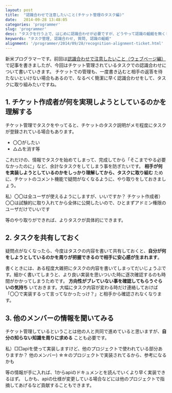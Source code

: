 ```yaml
---
layout: post
title:  "認識合わせで注意したいこと(チケット管理のタスク編)"
date:   2014-09-28 13:48:05
categories: 'programmer'
slug: 'programmer'
desc: "タスクを行う上で、はじめに認識合わせが必要ですが、どうやって認識の齟齬を無くしていくかについて書いています。今回はチケット管理編です。"
keywords: "タスク管理, 認識合わせ, 質問, 認識の齟齬"
alignment: '/programmer/2014/09/28/recognition-alignment-ticket.html'
---
```


新米プログラマーです。前回は[認識合わせで注意したいこと（ウェブページ編）](/programmer/2014/09/21/recognition-alignment.html)で記事を書きましたが、今回はチケット管理されているタスクでの認識合わせについて書いていきます。
チケットでの管理も、一度書き込むと相手の返答を待たないといけない場合もあるので、なるべく簡潔に早く認識合わせをして、タスクに取り組みたいですね。

## 1. チケット作成者が何を実現しようとしているのかを理解する
チケット管理でタスクをやってると、チケットのタスク説明がメモ程度にタスクが登録されている場合もあります。

- 〇〇がしたい
- △△を消す等

これだけの、情報でタスクを始めてしまって、完成してから「そこまでやる必要なかったのに」など、余計なタスクをしてしまう事を防ぎたいです。
**相手が何を実装しようとしているのかをしっかり理解してから、タスクに取り組む** ために、チケットのコメント機能で疑問がなくなるように、やり取りをしておきましょう。

私）〇〇は全ユーザが使えるようにしますが、いいですか？
チケット作成者）〇〇は試験的に取り入れてから全体に公開したいので、ひとまずアドミン権限のユーザだけでいいです

等のやり取りができれば、よりタスクが具体的にできます。

## 2. タスクを共有しておく
疑問点がなくなったら、今度はタスクの内容を書いて共有しておくと、**自分が何をしようとしているのかを周りが把握できるので相手に安心感が生まれます**。

書くときには、ある程度大雑把にタスクの内容を書いてしまってだいじょうぶです。細かく書いてしまうと、より良い実装を思いついた時に逐次確認するのも時間がかかってしまうためです。
**方向性がブレていない事を確認してもらうぐらいの気持ち** いておきます。大幅にタスク内容が変わる時だけ連絡しておけば「〇〇で実装するって言ってなかったっけ？」と相手から確認されなくなります。

## 3. 他のメンバーの情報を聞いてみる
チケット管理しているということは他の人と共同で進めていると思いますが、**自分の知らない知識を周りに求める** ことも必要です。

私）□□apiを使って実装しますけど、他のプロジェクトで使われている部分ありますか？
他のメンバー) ☆☆のプロジェクトで実装されてるから、参考になるかも

等の情報が手に入れば、1からapiのドキュメンとを読んでいくより早く実装できるはず。
しかも、apiの仕様が変更している場合などには他のプロジェクトで指摘してあげるなど貢献することもできます。
